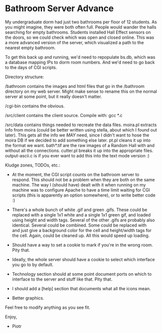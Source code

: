 Bathroom Server Advance
====

My undergraduate dorm had just two bathrooms per floor of 12
students. As you might imagine, they were both often full. People
would wander the halls searching for empty bathrooms. Students
installed Hall Effect sensors on the doors, so we could check which
was open and closed online. This was a more advanced version of the
server, which visualized a path to the nearest empty bathroom.

To get this back up and running, we'd need to repopulate bs.db, which
was a database mapping IPs to dorm room numbers. And we'd need to go
back to the days of CGI scripts.

Directory structure: 

/bathroom contains the images and html files that go in the /bathroom
directory on my web server. Might make sense to rename this on the
normal server at some point, but it really doesn't matter.

/cgi-bin contains the obvious. 

/src/client contains the client source. Compile with: 
  gcc *.c

/src/data contains things needed to recreate the data files. moira.pl
extracts info from moira (could be better written using stella, about
which I found out later). This gets all the info we *MAY* need, since
I didn't want to hose the moira DB if we decided to add something else
later. pt.pl cleans it up into the format we want. bath*.tif are the
raw images of a Random Hall with and without all the
connections. cutter.pl breaks it up into the appropriate
files. output-ascii.c is if you ever want to add this into the text
mode version :)

Kludge zones, TODOs, etc.: 

* At the moment, the CGI script counts on the bathroom server to
  respond. This should not be a problem when they are both on the same
  machine. The way I (should have) dealt with it when running on my
  machine was to configure Apache to have a time limit waiting for CGI
  scripts (this is apparently an option somewhere), or to write better
  code :)

* There's a whole bunch of white .gif and green .gifs. These could be
  replaced with a single 1x1 white and a single 1x1 green gif, and
  loaded using height and width tags. Several of the other .gifs are
  probably also identical. Several could be combined. Some could be 
  replaced with &nbsp; and just give a background color for the cell 
  and height/width tags for the cell. Again, could be cleaned up. All
  this would speed up loading. 

* Should have a way to set a cookie to mark if you're in the wrong
  room. Pity that. 

* Ideally, the whole server should have a cookie to select which
  interface you go to by default.

* Technology section should at some point document ports on which to
  interface to the server and stuff like that. Pity that. 

* I should add a [help] section that documents what all the icons
  mean.

* Better graphics. 

Feel free to modify anything as you see fit. 

Enjoy,
- Piotr